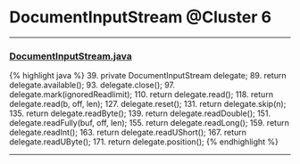# DocumentInputStream @Cluster 6

***

### [DocumentInputStream.java](https://searchcode.com/codesearch/view/97397924/)
{% highlight java %}
39. private DocumentInputStream delegate;
89.    return delegate.available();
93.    delegate.close();
97.   delegate.mark(ignoredReadlimit);
110.    return delegate.read();
118.    return delegate.read(b, off, len);
127.    delegate.reset();
131.    return delegate.skip(n);
135.    return delegate.readByte();
139.    return delegate.readDouble();
151.    delegate.readFully(buf, off, len);
155.    return delegate.readLong();
159.    return delegate.readInt();
163.    return delegate.readUShort();
167.    return delegate.readUByte();
171.   return delegate.position();
{% endhighlight %}

***

